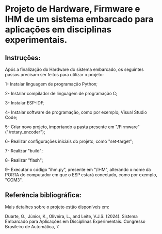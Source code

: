 # Projeto de Hardware, Firmware e IHM de um sistema embarcado para aplicações em disciplinas experimentais. 

## Instruções:

Após a finalização do Hardware do sistema embarcado, os seguintes passos precisam ser feitos para utilizar o projeto:

1- Instalar linguagem de programação Python;

2- Instalar compilador de linguagem de programação C;

3- Instalar ESP-IDF;

4- Instalar software de programação, como por exemplo, Visual Studio Code;

5- Criar novo projeto, importando a pasta presente em "/Firmware" ("/rotary_encoder");

6- Realizar configurações iniciais do projeto, como "set-target";

7- Realizar "build";

8- Realizar "flash";

9- Executar o código "ihm.py", presente em "/IHM", alterando o nome da PORTA do computador em que o ESP estará conectado, como por exemplo, "COM3". 

## Referência bibliográfica:

Mais detalhes sobre o projeto estão disponíveis em:

Duarte, G., Júnior, K., Oliveira, L., and Leite, V.J.S. (2024). Sistema Embarcado para Aplicações em Disciplinas Experimentais. Congresso Brasileiro de Automática, 7.
